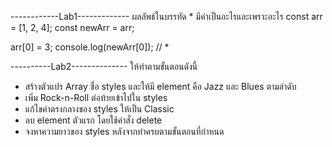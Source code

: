 ------------Lab1-------------
ผลลัพธ์ในบรรทัด * มีค่าเป็นอะไรและเพราะอะไร
const arr = [1, 2, 4];
const newArr = arr;

arr[0] = 3;
console.log(newArr[0]); // *

----------Lab2--------------
ให้ทำตามขั้นตอนดังนี้
- สร้างตัวแปร Array ชื่อ styles และให้มี element คือ Jazz และ Blues ตามลำดับ
- เพิ่ม Rock-n-Roll ต่อท้ายเข้าไปใน styles
- แก้ไขค่าตรงกลางของ styles ให้เป็น Classic
- ลบ element ตัวแรก โดยใช้คำสั่ง delete
- จงหาความยาวของ styles หลังจากทำครบตามขั้นตอนที่กำหนด


